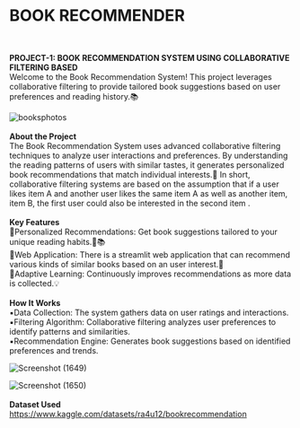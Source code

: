 # **BOOK RECOMMENDER**
<br>

**PROJECT-1: BOOK RECOMMENDATION SYSTEM USING COLLABORATIVE FILTERING BASED**
<br>
Welcome to the Book Recommendation System! This project leverages collaborative filtering to provide tailored book suggestions based on user preferences and reading history.📚
<br>

![booksphotos](https://github.com/user-attachments/assets/c5e47dff-9d7b-4b8b-aff1-3472f81dbd71)
<br>
<br>
**About the Project**
<br>
The Book Recommendation System uses advanced collaborative filtering techniques to analyze user interactions and preferences. By understanding the reading patterns of users with similar tastes, it generates personalized book recommendations that match individual interests.🚀
In short, collaborative filtering systems are based on the assumption that if a user likes item A and another user likes the same item A as well as another item, item B, the first user could also be interested in the second item .
<br>
<br>
**Key Features**
<br>
🔹Personalized Recommendations: Get book suggestions tailored to your unique reading habits.📖📚
<br>
🔹Web Application: There is a streamlit web application that can recommend various kinds of similar books based on an user interest.📱
<br>
🔹Adaptive Learning: Continuously improves recommendations as more data is collected.💡
<br>
<br>
**How It Works**
<br>
▪️Data Collection: The system gathers data on user ratings and interactions.
<br>
▪️Filtering Algorithm: Collaborative filtering analyzes user preferences to identify patterns and similarities.
<br>
▪️Recommendation Engine: Generates book suggestions based on identified preferences and trends.
<br>

![Screenshot (1649)](https://github.com/user-attachments/assets/7d2293f7-25f9-4207-9ac5-9f28d153eed7)


![Screenshot (1650)](https://github.com/user-attachments/assets/524042ab-1ec2-4a56-a04f-9d7ec8fab194)
<br>
<br>
**Dataset Used**
<br>
https://www.kaggle.com/datasets/ra4u12/bookrecommendation
<br>
<br>


